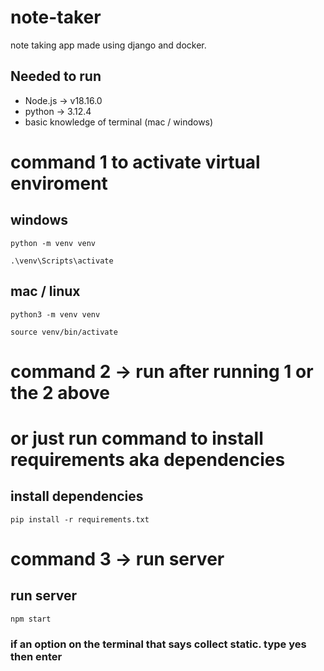 # note-taker
note taking app made using django and docker. 

## Needed to run 
- Node.js -> v18.16.0
- python ->  3.12.4
- basic knowledge of terminal (mac / windows)

# command 1 to activate virtual enviroment
## windows
```
python -m venv venv
```
```
.\venv\Scripts\activate
```

## mac / linux
```
python3 -m venv venv
```
```
source venv/bin/activate
```

# command 2 -> run after running 1 or the 2 above
# or just run command to install requirements aka dependencies
## install dependencies
```
pip install -r requirements.txt
```

# command 3 -> run server
## run server
```
npm start
```
### if an option on the terminal that says collect static. type yes then enter

